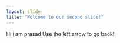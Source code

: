 ```yaml
---
layout: slide
title: "Welcome to our second slide!"
---
```

Hi i am prasad
Use the left arrow to go back!
